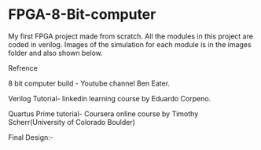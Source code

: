 # FPGA-8-Bit-computer

My first FPGA project made from scratch. All the modules in this project are coded in verilog.
Images of the simulation for each module is in the images folder and also shown below.

Refrence

8 bit computer build - Youtube channel  Ben Eater.

Verilog Tutorial- linkedin learning course by Eduardo Corpeno.

Quartus Prime tutorial- Coursera online course by Timothy Scherr(University of Colorado Boulder)

Final Design:-
